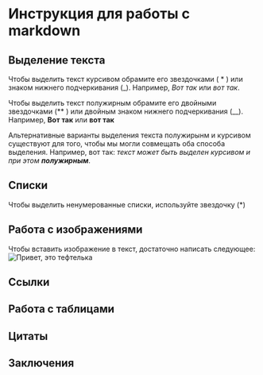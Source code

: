 # Инструкция для работы с markdown

## Выделение текста

Чтобы выделить текст курсивом обрамите его звездочками ( * ) или знаком нижнего подчеркивания (_). Например, *Вот так* или _вот так_.

Чтобы выделить текст полужирным обрамите его двойными звездочками (** ) или двойным знаком нижнего подчеркивания (__). Например, **Вот так** или __вот так__

Альтернативные варианты выделения текста полужирынм и курсивом существуют для того, чтобы мы могли совмещать оба способа выделения. Например, вот так: _текст может быть выделен курсивом и при этом **полужирным**_.



## Списки
Чтобы выделить ненумерованные списки, используйте звездочку (*)

## Работа с изображениями
Чтобы вставить изображение в текст, достаточно написать следующее: ![Привет, это тефтелька](kotik.jpg)

## Ссылки

## Работа с таблицами

## Цитаты

## Заключения